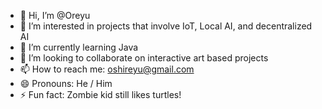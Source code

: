 - 👋 Hi, I’m @Oreyu
- 👀 I’m interested in projects that involve IoT, Local AI, and decentralized AI
- 🌱 I’m currently learning Java
- 💞️ I’m looking to collaborate on interactive art based projects
- 📫 How to reach me: oshireyu@gmail.com
- 😄 Pronouns: He / Him
- ⚡ Fun fact: Zombie kid still likes turtles!

<!---
Oreyu/Oreyu is a ✨ special ✨ repository because its `README.md` (this file) appears on your GitHub profile.
You can click the Preview link to take a look at your changes.
--->

